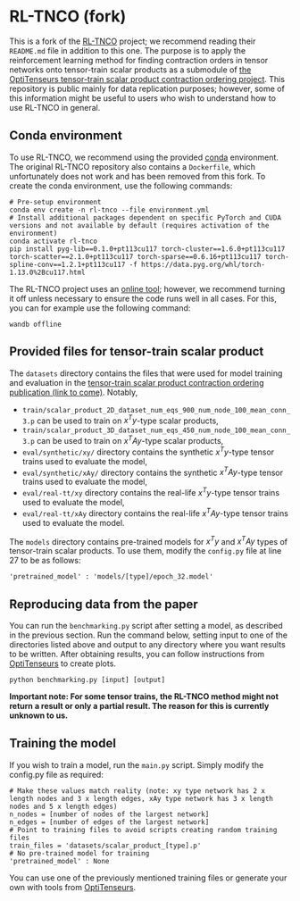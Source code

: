 # RL-TNCO (fork)

This is a fork of the [RL-TNCO](https://github.com/NVlabs/RL-TNCO) project; we recommend reading their `README.md` file in addition to this one. The purpose is to apply the reinforcement learning method for finding contraction orders in tensor networks onto tensor-train scalar products as a submodule of [the OptiTenseurs tensor-train scalar product contraction ordering project](https://github.com/Blixodus/OptiTenseurs). This repository is public mainly for data replication purposes; however, some of this information might be useful to users who wish to understand how to use RL-TNCO in general.

## Conda environment

To use RL-TNCO, we recommend using the provided [conda](https://www.anaconda.com/) environment. The original RL-TNCO repository also contains a `Dockerfile`, which unfortunately does not work and has been removed from this fork. To create the conda environment, use the following commands:
```
# Pre-setup environment
conda env create -n rl-tnco --file environment.yml
# Install additional packages dependent on specific PyTorch and CUDA versions and not available by default (requires activation of the environment)
conda activate rl-tnco
pip install pyg-lib==0.1.0+pt113cu117 torch-cluster==1.6.0+pt113cu117 torch-scatter==2.1.0+pt113cu117 torch-sparse==0.6.16+pt113cu117 torch-spline-conv==1.2.1+pt113cu117 -f https://data.pyg.org/whl/torch-1.13.0%2Bcu117.html
```

The RL-TNCO project uses an [online tool](https://wandb.ai/); however, we recommend turning it off unless necessary to ensure the code runs well in all cases. For this, you can for example use the following command:
```
wandb offline
```

## Provided files for tensor-train scalar product

The `datasets` directory contains the files that were used for model training and evaluation in the [tensor-train scalar product contraction ordering publication (link to come)](). Notably,
- `train/scalar_product_2D_dataset_num_eqs_900_num_node_100_mean_conn_3.p` can be used to train on $x^Ty$-type scalar products,
- `train/scalar_product_3D_dataset_num_eqs_450_num_node_100_mean_conn_3.p` can be used to train on $x^TAy$-type scalar products,
- `eval/synthetic/xy/` directory contains the synthetic $x^Ty$-type tensor trains used to evaluate the model,
- `eval/synthetic/xAy/` directory contains the synthetic $x^TAy$-type tensor trains used to evaluate the model,
- `eval/real-tt/xy` directory contains the real-life $x^Ty$-type tensor trains used to evaluate the model,
- `eval/real-tt/xAy` directory contains the real-life $x^TAy$-type tensor trains used to evaluate the model.

The `models` directory contains pre-trained models for $x^Ty$ and $x^TAy$ types of tensor-train scalar products. To use them, modify the `config.py` file at line 27 to be as follows:
```
'pretrained_model' : 'models/[type]/epoch_32.model'
```

## Reproducing data from the paper

You can run the `benchmarking.py` script after setting a model, as described in the previous section. Run the command below, setting input to one of the directories listed above and output to any directory where you want results to be written. After obtaining results, you can follow instructions from [OptiTenseurs](https://github.com/Blixodus/OptiTenseurs) to create plots.
```
python benchmarking.py [input] [output]
```

**Important note: For some tensor trains, the RL-TNCO method might not return a result or only a partial result. The reason for this is currently unknown to us.**

## Training the model

If you wish to train a model, run the `main.py` script. Simply modify the config.py file as required:
```
# Make these values match reality (note: xy type network has 2 x length nodes and 3 x length edges, xAy type network has 3 x length nodes and 5 x length edges)
n_nodes = [number of nodes of the largest network]
n_edges = [number of edges of the largest network]
# Point to training files to avoid scripts creating random training files
train_files = 'datasets/scalar_product_[type].p'
# No pre-trained model for training
'pretrained_model' : None
```

You can use one of the previously mentioned training files or generate your own with tools from [OptiTenseurs](https://github.com/Blixodus/OptiTenseurs).

